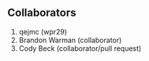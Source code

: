 Collaborators
----
1) qejmc (wpr29)
2) Brandon Warman (collaborator)
3) Cody Beck (collaborator/pull request)
